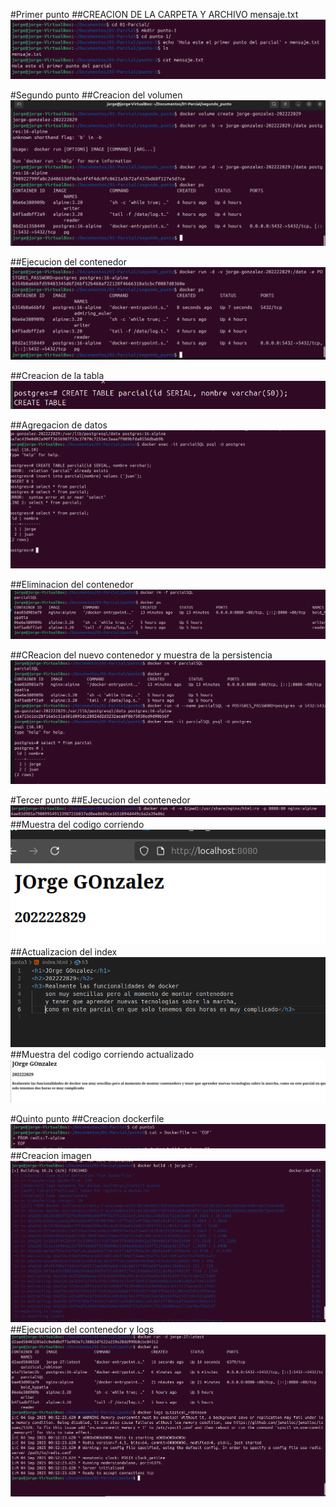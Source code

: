 #Primer punto
##CREACION DE LA CARPETA Y ARCHIVO mensaje.txt
![image.png](/punto-1/image.png)


#Segundo punto
##Creacion del volumen
![image.png](/segundo_punto/image.png)

##Ejecucion del contenedor
![image.png](/segundo_punto/image%20copy.png)

##Creacion de la tabla
![image.png](/segundo_punto/Creacion_tabla.png)

##Agregacion de datos
![image.png](/segundo_punto/AgregacionDatos.png)

##Eliminacion del contenedor
![image.png](/segundo_punto/ElimininacionContenedor.png)

##CReacion del nuevo contenedor y muestra de la persistencia
![image.png](/segundo_punto/MuestraPersistencia.png)

#Tercer punto
##EJecucion del contenedor
![image.png](/punto3/image.png)
##Muestra del codigo corriendo
![image.png](/punto3/image%20copy.png)
##Actualizacion del index
![image.png](/punto3/image%20copy%203.png)
##Muestra del codigo corriendo actualizado
![image.png](/punto3/image%20copy%204.png)


#Quinto punto
##Creacion dockerfile
![image.png](/punto5/creacionDockerfile.png)
##Creacion imagen
![image.png](/punto5/construccionImagen.png)
##Ejecucion del contenedor y logs
![image.png](/punto5/creacionCOntenedor_Logs.png)


